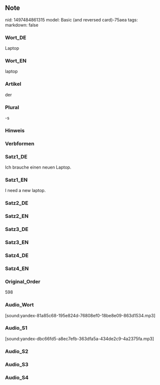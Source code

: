 ## Note
nid: 1497484861315
model: Basic (and reversed card)-75aea
tags: 
markdown: false

### Wort_DE
Laptop

### Wort_EN
laptop

### Artikel
der

### Plural
-s

### Hinweis


### Verbformen


### Satz1_DE
Ich brauche einen neuen Laptop.

### Satz1_EN
I need a new laptop.

### Satz2_DE


### Satz2_EN


### Satz3_DE


### Satz3_EN


### Satz4_DE


### Satz4_EN


### Original_Order
598

### Audio_Wort
[sound:yandex-81a85c68-195e824d-76808ef0-18be8e09-863d1534.mp3]

### Audio_S1
[sound:yandex-dbc66fd5-a8ec7efb-363dfa5a-434de2c9-4a2375fa.mp3]

### Audio_S2


### Audio_S3


### Audio_S4

